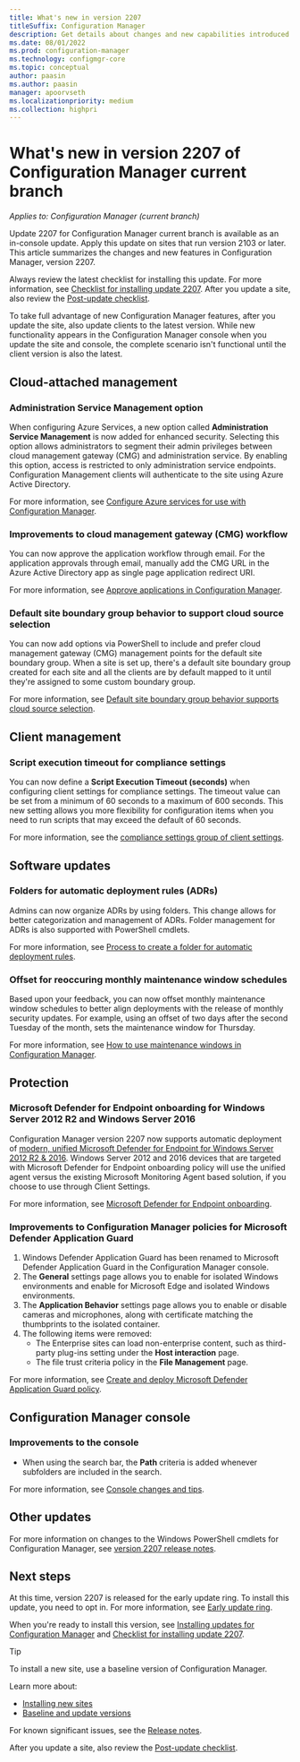 ```yaml
---
title: What's new in version 2207
titleSuffix: Configuration Manager
description: Get details about changes and new capabilities introduced in version 2207 of Configuration Manager current branch.
ms.date: 08/01/2022
ms.prod: configuration-manager
ms.technology: configmgr-core
ms.topic: conceptual
author: paasin
ms.author: paasin
manager: apoorvseth
ms.localizationpriority: medium
ms.collection: highpri
---
```


# What's new in version 2207 of Configuration Manager current branch

*Applies to: Configuration Manager (current branch)*

Update 2207 for Configuration Manager current branch is available as an in-console update. Apply this update on sites that run version 2103 or later. <!-- baseline only statement: When installing a new site, this version of Configuration Manager will also be available as a [baseline version](../../servers/manage/updates.md#bkmk_note1) soon after global availability of the in-console update.--> This article summarizes the changes and new features in Configuration Manager, version 2207.

Always review the latest checklist for installing this update. For more information, see [Checklist for installing update 2207](../../servers/manage/checklist-for-installing-update-2207.md). After you update a site, also review the [Post-update checklist](../../servers/manage/checklist-for-installing-update-2207.md#post-update-checklist).

To take full advantage of new Configuration Manager features, after you update the site, also update clients to the latest version. While new functionality appears in the Configuration Manager console when you update the site and console, the complete scenario isn't functional until the client version is also the latest.

## Cloud-attached management

### Administration Service Management option
<!--12952905-->
When configuring Azure Services, a new option called **Administration Service Management** is now added for enhanced security. Selecting this option allows administrators to segment their admin privileges between cloud management gateway (CMG) and administration service. By enabling this option, access is restricted to only administration service endpoints. Configuration Management clients will authenticate to the site using Azure Active Directory.
 
For more information, see [Configure Azure services for use with Configuration Manager](../../servers/deploy/configure/azure-services-wizard.md).

### Improvements to cloud management gateway (CMG) workflow
<!--13351390#-->

You can now approve the application workflow through email. For the application approvals through email, manually add the CMG URL in the Azure Active Directory app as single page application redirect URI. 

For more information, see [Approve applications in Configuration Manager](../../../apps/deploy-use/app-approval.md#to-take-action-from-internet).

<!--## Site infrastructure-->

### Default site boundary group behavior to support cloud source selection
<!--10674394-->
You can now add options via PowerShell to include and prefer cloud management gateway (CMG) management points for the default site boundary group. When a site is set up, there's a default site boundary group created for each site and all the clients are by default mapped to it until they're assigned to some custom boundary group.

For more information, see [
Default site boundary group behavior supports cloud source selection](../../../core/servers/deploy/configure/boundary-groups.md#default-site-boundary-group-behavior-supports-cloud-source-selection).

## Client management

### Script execution timeout for compliance settings
<!--14120481-->
You can now define a **Script Execution Timeout (seconds)** when configuring client settings for compliance settings. The timeout value can be set from a minimum of 60 seconds to a maximum of 600 seconds. This new setting allows you more flexibility for configuration items when you need to run scripts that may exceed the default of 60 seconds.

For more information, see the [compliance settings group of client settings](../../clients/deploy/about-client-settings.md#compliance-settings).

<!--## Collections-->


 
<!-- ## Software Center -->

## Software updates

### Folders for automatic deployment rules (ADRs)
<!--13507410-->

Admins can now organize ADRs by using folders. This change allows for better categorization and management of ADRs. Folder management for ADRs is also supported with PowerShell cmdlets.

For more information, see [Process to create a folder for automatic deployment rules](../../../sum/deploy-use/automatically-deploy-software-updates.md#process-to-add-a-new-deployment-to-an-existing-adr).

### Offset for reoccuring monthly maintenance window schedules
<!--3601127#-->

Based upon your feedback, you can now offset monthly maintenance window schedules to better align deployments with the release of monthly security updates. For example, using an offset of two days after the second Tuesday of the month, sets the maintenance window for Thursday.

For more information, see [How to use maintenance windows in Configuration Manager](../../../core/clients/manage/collections/use-maintenance-windows.md). 

<!--## OS deployment-->


## Protection

### Microsoft Defender for Endpoint onboarding for Windows Server 2012 R2 and Windows Server 2016
<!--9265511-->
Configuration Manager version 2207 now supports automatic deployment of [modern, unified Microsoft Defender for Endpoint for Windows Server 2012 R2 & 2016](https://techcommunity.microsoft.com/t5/microsoft-defender-for-endpoint/defending-windows-server-2012-r2-and-2016/bc-p/2904464). Windows Server 2012 and 2016 devices that are targeted with Microsoft Defender for Endpoint onboarding policy will use the unified agent versus the existing Microsoft Monitoring Agent based solution, if you choose to use through Client Settings.

For more information, see [Microsoft Defender for Endpoint onboarding](../../../protect/deploy-use/defender-advanced-threat-protection.md).

### Improvements to Configuration Manager policies for Microsoft Defender Application Guard
<!-- 14059872 -->

1. Windows Defender Application Guard has been renamed to Microsoft Defender Application Guard in the Configuration Manager console.
1. The **General** settings page allows you to enable for isolated Windows environments and enable for Microsoft Edge and isolated Windows environments.
1. The **Application Behavior** settings page allows you to enable or disable cameras and microphones, along with certificate matching the thumbprints to the isolated container.
1. The following items were removed:
   - The Enterprise sites can load non-enterprise content, such as third-party plug-ins setting under the **Host interaction** page.
   - The file trust criteria policy in the **File Management** page.
   
For more information, see [Create and deploy Microsoft Defender Application Guard policy](../../../protect/deploy-use/create-deploy-application-guard-policy.md#create-a-policy-and-to-browse-the-available-settings).

<!--## Application management-->



<!--## Community hub-->



## Configuration Manager console

### Improvements to the console

- When using the search bar, the **Path** criteria is added whenever subfolders are included in the search. <!--14908615-->

For more information, see [Console changes and tips](../../servers/manage/admin-console-tips.md#bkmk_2207).



<!--## Tools-->

<!--## Deprecated features

Learn about support changes before they're implemented in [removed and deprecated items](deprecated/removed-and-deprecated.md).

The following features are deprecated. You can still use them now, but Microsoft plans to end support in the future.



As previously announced, version 2207 drops support for the following features:
-->

## Other updates

<!--Starting with this version, the following features are no longer [pre-release](../../servers/manage/pre-release-features.md):
-->

For more information on changes to the Windows PowerShell cmdlets for Configuration Manager, see [version 2207 release notes](/powershell/sccm/2207-release-notes).

<!--

The following update rollup (4517869) is available in the console starting on October 1, 2019: [Update rollup for Configuration Manager current branch, version 1906](https://support.microsoft.com/help/4517869).
-->

<!--
### Hotfixes

The following additional hotfixes are available to address specific issues:

| ID | Title | Date | In-console |
|---------|---------|---------|---------|
| [9833643](../../../hotfix/2111/9833643.md) | Console update for Microsoft Endpoint Configuration Manager version 2111 | May 11, 2021 | No |
-->

## Next steps


At this time, version 2207 is released for the early update ring. To install this update, you need to opt in. For more information, see [Early update ring](../../servers/manage/checklist-for-installing-update-2207.md#early-update-ring).


<!--As of April 26, 2022, version 2207 is globally available for all customers to install.-->

When you're ready to install this version, see [Installing updates for Configuration Manager](../../servers/manage/updates.md) and [Checklist for installing update 2207](../../servers/manage/checklist-for-installing-update-2207.md).

> [!TIP]
> To install a new site, use a baseline version of Configuration Manager.
>
> Learn more about:
>
> - [Installing new sites](../../servers/deploy/install/installing-sites.md)
> - [Baseline and update versions](../../servers/manage/updates.md#bkmk_Baselines)

For known significant issues, see the [Release notes](../../servers/deploy/install/release-notes.md).

After you update a site, also review the [Post-update checklist](../../servers/manage/checklist-for-installing-update-2207.md#post-update-checklist).
